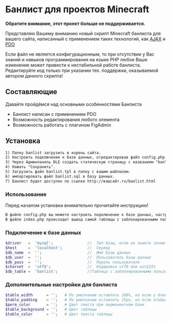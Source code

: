 Банлист для проектов Minecraft
==============================
**Обратите внимание, этот проект больше не поддерживается.**

Представляю Вашему вниманию новый скрипт Minecraft банлиста для вашего сайта, написанный с применением таких технологий, как  [AJAX](https://ru.wikipedia.org/wiki/AJAX) и [PDO](http://wikiredia.ru/wiki/PDO) 

Если файл не является конфигурационным, то при отсутствии у Вас знаний и навыков программирования на языке PHP любое Ваше изменение может привести к нестабильной работе банлиста.
Редактируйте код только при указании тех. поддержки, оказываемой автором данного скрипта!



Составляющие
--------
Давайте пройдёмся над основными особенностями Банлиста

* Банлист написан с применением PDO
* Возможность редактирования любого элемента
* Возможность работать с плагином FigAdmin

Установка
--------

```html
1) Папку banlist загрузить в корень сайта.
2) Настроить подключение к базе данных, отредактировав файл config.php.
3) Через Админпанель DLE создать cтатическую страницу с названием "banlist", описанием "Банлист проекта", в пункте "Использовать шаблон" поставить: banlist.tpl.
4) Нажать "Сохранить".
5) Загрузить файл banlist.tpl в папку с вашим шаблоном.
6) импортировать файл banlist.sql в базу данных.
7) Банлист будет доступен по ссылке http://вашсайт.ru/banlist.html
```

### Использование
Перед началом установки внимательно прочитайте инструкцию!

```html
В файле config.php вы можете настроить подключение к базе данных, настроить таблицу с заблокированными пользователями
В файле index.php происходит вывод самой таблицы с заблокированными пользователями
```

### Подключение к базе данных
```php
$driver   =  'mysql';               //  Тип базы, если не знаете зачем это, не трогайте!
$host     =  'localhost';           //  Сервер
$db_name  =  '';                    //  Имя базы данных
$db_user  =  '';                    //  Пользователь базы данных
$db_pass  =  '';                    //  Пароль пользователя
$charset  =  'utf8';                //  Кодировка utf8 или win1251
$db_table =  'banlist';             //Таблица с заблокированными пользователями
```

### Дополнительные настройки для банлиста
```php
$table_width      = '';   # По умолчанию оставлять 100%, но если у блока есть определённая ширина, установите её
$table_padding    = '';   # По умолчанию оставлять 15px, но если отображение некорректно, уменьшите значение, или вовьсе поставьте 0
$perm_color       = '';   # Цвет текста при перманентном бане
$table_background = '';   # Цвет таблицы
$table_color      = '';   # Цвет текста таблицы
```

